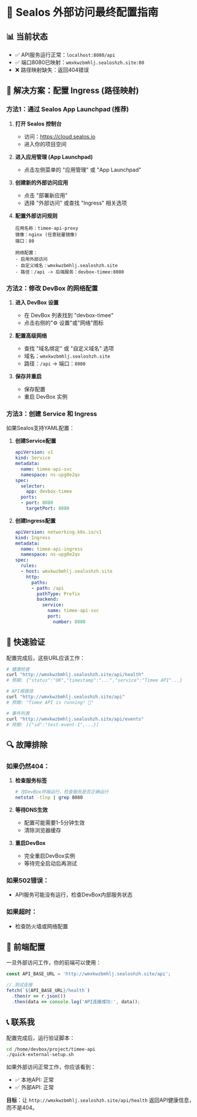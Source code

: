 # 🎯 Sealos 外部访问最终配置指南

## 📊 当前状态
- ✅ API服务运行正常：`localhost:8080/api`
- ✅ 端口8080已映射：`wmxkwzbmhlj.sealoshzh.site:80`
- ❌ 路径映射缺失：返回404错误

## 🔧 解决方案：配置 Ingress (路径映射)

### 方法1：通过 Sealos App Launchpad (推荐)

1. **打开 Sealos 控制台**
   - 访问：https://cloud.sealos.io
   - 进入你的项目空间

2. **进入应用管理 (App Launchpad)**
   - 点击左侧菜单的 "应用管理" 或 "App Launchpad"

3. **创建新的外部访问应用**
   - 点击 "部署新应用"
   - 选择 "外部访问" 或查找 "Ingress" 相关选项

4. **配置外部访问规则**
   ```
   应用名称：timee-api-proxy
   镜像：nginx (任意轻量镜像)
   端口：80
   
   网络配置：
   - 启用外部访问
   - 自定义域名：wmxkwzbmhlj.sealoshzh.site
   - 路径：/api -> 后端服务：devbox-timee:8080
   ```

### 方法2：修改 DevBox 的网络配置

1. **进入 DevBox 设置**
   - 在 DevBox 列表找到 "devbox-timee"
   - 点击右侧的"⚙️ 设置"或"网络"图标

2. **配置高级网络**
   - 查找 "域名绑定" 或 "自定义域名" 选项
   - 域名：`wmxkwzbmhlj.sealoshzh.site`
   - 路径：`/api` → 端口：`8080`

3. **保存并重启**
   - 保存配置
   - 重启 DevBox 实例

### 方法3：创建 Service 和 Ingress

如果Sealos支持YAML配置：

1. **创建Service配置**
   ```yaml
   apiVersion: v1
   kind: Service
   metadata:
     name: timee-api-svc
     namespace: ns-upg0e2qv
   spec:
     selector:
       app: devbox-timee
     ports:
     - port: 8080
       targetPort: 8080
   ```

2. **创建Ingress配置**
   ```yaml
   apiVersion: networking.k8s.io/v1
   kind: Ingress
   metadata:
     name: timee-api-ingress
     namespace: ns-upg0e2qv
   spec:
     rules:
     - host: wmxkwzbmhlj.sealoshzh.site
       http:
         paths:
         - path: /api
           pathType: Prefix
           backend:
             service:
               name: timee-api-svc
               port:
                 number: 8080
   ```

## 🎯 快速验证

配置完成后，这些URL应该工作：

```bash
# 健康检查
curl "http://wmxkwzbmhlj.sealoshzh.site/api/health"
# 预期: {"status":"OK","timestamp":"...","service":"Timee API"...}

# API根路径
curl "http://wmxkwzbmhlj.sealoshzh.site/api"
# 预期: "Timee API is running! 🚀"

# 事件列表
curl "http://wmxkwzbmhlj.sealoshzh.site/api/events"
# 预期: [{"id":"test-event-1",...}]
```

## 🔍 故障排除

### 如果仍然404：

1. **检查服务标签**
   ```bash
   # 在DevBox终端运行，检查服务是否正确运行
   netstat -tlnp | grep 8080
   ```

2. **等待DNS生效**
   - 配置可能需要1-5分钟生效
   - 清除浏览器缓存

3. **重启DevBox**
   - 完全重启DevBox实例
   - 等待完全启动后再测试

### 如果502错误：
- API服务可能没有运行，检查DevBox内部服务状态

### 如果超时：
- 检查防火墙或网络配置

## 🚀 前端配置

一旦外部访问工作，你的前端可以使用：

```javascript
const API_BASE_URL = 'http://wmxkwzbmhlj.sealoshzh.site/api';

// 测试连接
fetch(`${API_BASE_URL}/health`)
  .then(r => r.json())
  .then(data => console.log('API连接成功:', data));
```

## 📞 联系我

配置完成后，运行验证脚本：
```bash
cd /home/devbox/project/timee-api
./quick-external-setup.sh
```

如果外部访问正常工作，你应该看到：
- ✅ 本地API: 正常
- ✅ 外部API: 正常

**目标**：让 `http://wmxkwzbmhlj.sealoshzh.site/api/health` 返回API健康信息，而不是404。 
